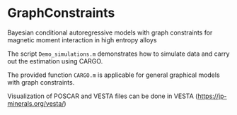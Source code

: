 # GraphConstraints
Bayesian conditional autoregressive models with graph constraints for magnetic moment interaction in high entropy alloys

The script `Demo_simulations.m` demonstrates how to simulate data and carry out the estimation using CARGO. 

The provided function `CARGO.m` is applicable for general graphical models with graph constraints. 

Visualization of POSCAR and VESTA files can be done in VESTA (https://jp-minerals.org/vesta/)
